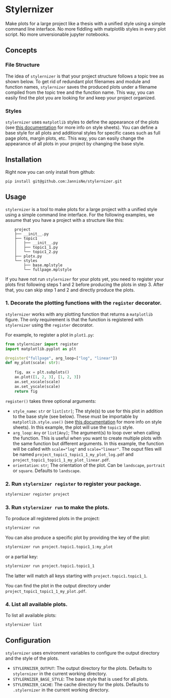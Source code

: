 # Stylernizer

Make plots for a large project like a thesis with a unified style using a simple command line interface. No more fiddling with matplotlib styles in every plot script. No more unversionable jupyter notebooks.

## Concepts

### File Structure
The idea of `stylernizer` is that your project structure follows a topic tree as shown below. To get rid of redundant plot filenames and module and function names, `stylernizer` saves the produced plots under a filename compiled from the topic tree and the function name. This way, you can easily find the plot you are looking for and keep your project organized. 

### Styles
`stylernizer` uses `matplotlib` styles to define the appearance of the plots (see [this documentation](https://matplotlib.org/stable/users/explain/customizing.html#defining-your-own-style) for more info on style sheets). You can define a base style for all plots and additional styles for specific cases such as full page plots, margin plots, etc. This way, you can easily change the appearance of all plots in your project by changing the base style.

## Installation

Right now you can only install from github:

```
pip install git@github.com:JannisNe/stylernizer.git
```

## Usage

`stylernizer` is a tool to make plots for a large project with a unified style using a simple command line interface. For the following examples, we assume that you have a project with a structure like this:

```
    project
    ├── __init__.py
    ├── topic1
    │   ├── __init__.py
    │   ├── topic1_1.py
    │   └── topic1_2.py
    ├── plotx.py
    └── styles
        ├── base.mplstyle
        └── fullpage.mplstyle
```

If you have not run `stylernizer` for your plots yet, you need to register your plots first following steps 1 and 2 before producing the plots in step 3. After that, you can skip step 1 and 2 and directly produce the plots.

### 1. Decorate the plotting functions with the `register` decorator.

`stylernizer` works with any plotting function that returns a `matplotlib` figure. The only requirement is that the function is registered with `stylernizer` using the `register` decorator.

For example, to register a plot in `plot1.py`:

```python
from stylernizer import register
import matplotlib.pyplot as plt

@register("fullpage", arg_loop=["log", "linear"])
def my_plot(scale: str):
    
    fig, ax = plt.subplots()
    ax.plot([1, 2, 3], [1, 2, 3])
    ax.set_xscale(scale)
    ax.set_yscale(scale)
    return fig
```

`register()` takes three optional arguments:
* `style_name`: `str` or `list[str]`; The style(s) to use for this plot in addition to the base style (see below). These must be importable by `matplotlib.style.use()` (see [this documentation](https://matplotlib.org/stable/users/explain/customizing.html#defining-your-own-style) for more info on style sheets). In this example, the plot will use the `topic1` style.
* `arg_loop`: `Any` or `list[Any]`; The argument(s) to loop over when calling the function. This is useful when you want to create multiple plots with the same function but different arguments. In this example, the function will be called with `scale="log"` and `scale="linear"`. The ouput files will be named `project_topic1_topic1_1_my_plot_log.pdf` and `project_topic1_topic1_1_my_plot_linear.pdf`.
* `orientation`: `str`; The orientation of the plot. Can be `landscape`, `portrait` or `square`. Defaults to `landscape`.

### 2. Run `stylernizer register` to register your package.

```bash
stylernizer register project
```

### 3. Run `stylernizer run` to make the plots.

To produce all registered plots in the project:
```bash
stylernizer run
```

You can also produce a specific plot by providing the key of the plot:
```bash
stylernizer run project.topic1.topic1_1:my_plot
```
or a partial key:
```bash
stylernizer run project.topic1.topic1_1
```
The latter will match all keys starting with `project.topic1.topic1_1`.

You can find the plot in the output directory under `project_topic1_topic1_1_my_plot.pdf`.

### 4. List all available plots.

To list all available plots:
```bash
stylernizer list
```

## Configuration

`stylernizer` uses environment variables to configure the output directory and the style of the plots.

* `STYLERNIZER_OUTPUT`: The output directory for the plots. Defaults to `stylernizer` in the current working directory.
* `STYLERNIZER_BASE_STYLE`: The base style that is used for all plots. 
* `STYLERNIZER_CACHE`: The cache directory for the plots. Defaults to `.stylernizer` in the current working directory.

